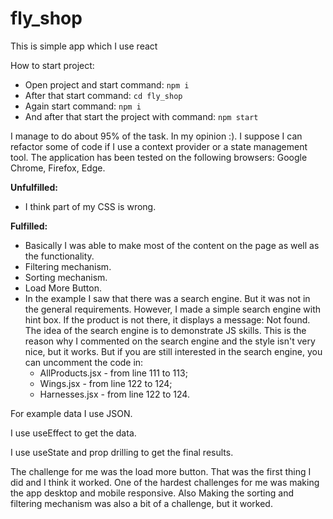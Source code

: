 # fly_shop
This is simple app which I use react

How to start project:

- Open project and start command: `npm i`
- After that start command: `cd fly_shop`
- Again start command: `npm i`
- And after that start the project with command: `npm start`

I manage to do about 95% of the task. In my opinion :). I suppose I can refactor some of code if I use a context provider or a state management tool.
The application has been tested on the following browsers: Google Chrome, Firefox, Edge.

**Unfulfilled:**

- I think part of my CSS is wrong.

**Fulfilled:**

- Basically I was able to make most of the content on the page as well as the functionality.
- Filtering mechanism.
- Sorting mechanism.
- Load More Button.
- In the example I saw that there was a search engine. But it was not in the general requirements. However, I made a simple search engine with hint box. If the product is not there, it displays a message: Not found. The idea of the search engine is to demonstrate JS skills. This is the reason why I commented on the search engine and the style isn't very nice, but it works. But if you are still interested in the search engine, you can uncomment the code in:
    - AllProducts.jsx - from line 111 to 113;
    - Wings.jsx - from line 122 to 124;
    - Harnesses.jsx - from line 122 to 124.

For example data I use JSON.

I use useEffect to get the data.

I use useState and prop drilling to get the final results.

The challenge for me was the load more button. That was the first thing I did and I think it worked. One of the hardest challenges for me was making the app desktop and mobile responsive. Also Making the sorting and filtering mechanism was also a bit of a challenge, but it worked.
